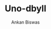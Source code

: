 ---
title: "Uno-dbyll"
github: https://github.com/meliodus/uno-dbyll
demo: http://meliodus.github.io/uno-dbyll/
author: Ankan Biswas
draft: true
ssg:
  - Jekyll
cms:
  - No Cms
---